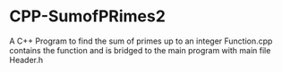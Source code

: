 # CPP-SumofPRimes2
A C++ Program to find the sum of primes up to an integer
Function.cpp contains the function and is bridged to the main program with main file Header.h
